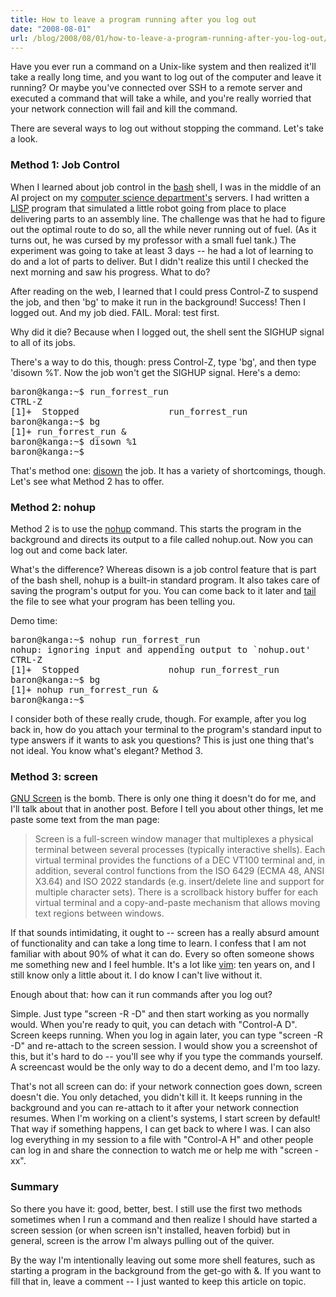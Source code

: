 ```yaml
---
title: How to leave a program running after you log out
date: "2008-08-01"
url: /blog/2008/08/01/how-to-leave-a-program-running-after-you-log-out/
---
```

Have you ever run a command on a Unix-like system and then realized it'll take a really long time, and you want to log out of the computer and leave it running? Or maybe you've connected over SSH to a remote server and executed a command that will take a while, and you're really worried that your network connection will fail and kill the command.

There are several ways to log out without stopping the command. Let's take a look.

### Method 1: Job Control

When I learned about job control in the [bash][1] shell, I was in the middle of an AI project on my [computer science department's][2] servers. I had written a [LISP][3] program that simulated a little robot going from place to place delivering parts to an assembly line. The challenge was that he had to figure out the optimal route to do so, all the while never running out of fuel. (As it turns out, he was cursed by my professor with a small fuel tank.) The experiment was going to take at least 3 days -- he had a lot of learning to do and a lot of parts to deliver. But I didn't realize this until I checked the next morning and saw his progress. What to do?

After reading on the web, I learned that I could press Control-Z to suspend the job, and then 'bg' to make it run in the background! Success! Then I logged out. And my job died. FAIL. Moral: test first.

Why did it die? Because when I logged out, the shell sent the SIGHUP signal to all of its jobs.

There's a way to do this, though: press Control-Z, type 'bg', and then type 'disown %1&#8242;. Now the job won't get the SIGHUP signal. Here's a demo:

<pre>baron@kanga:~$ run_forrest_run 
CTRL-Z
[1]+  Stopped                 run_forrest_run
baron@kanga:~$ bg
[1]+ run_forrest_run &#038;
baron@kanga:~$ disown %1
baron@kanga:~$</pre>

That's method one: [disown][4] the job. It has a variety of shortcomings, though. Let's see what Method 2 has to offer.

### Method 2: nohup

Method 2 is to use the [nohup][5] command. This starts the program in the background and directs its output to a file called nohup.out. Now you can log out and come back later.

What's the difference? Whereas disown is a job control feature that is part of the bash shell, nohup is a built-in standard program. It also takes care of saving the program's output for you. You can come back to it later and [tail][6] the file to see what your program has been telling you.

Demo time:

<pre>baron@kanga:~$ nohup run_forrest_run 
nohup: ignoring input and appending output to `nohup.out'
CTRL-Z
[1]+  Stopped                 nohup run_forrest_run
baron@kanga:~$ bg
[1]+ nohup run_forrest_run &#038;
baron@kanga:~$ 
</pre>

I consider both of these really crude, though. For example, after you log back in, how do you attach your terminal to the program's standard input to type answers if it wants to ask you questions? This is just one thing that's not ideal. You know what's elegant? Method 3.

### Method 3: screen

[GNU Screen][7] is the bomb. There is only one thing it doesn't do for me, and I'll talk about that in another post. Before I tell you about other things, let me paste some text from the man page:

> Screen is a full-screen window manager that multiplexes a physical terminal between several processes (typically interactive shells). Each virtual terminal provides the functions of a DEC VT100 terminal and, in addition, several control functions from the ISO 6429 (ECMA 48, ANSI X3.64) and ISO 2022 standards (e.g. insert/delete line and support for multiple character sets). There is a scrollback history buffer for each virtual terminal and a copy-and-paste mechanism that allows moving text regions between windows. 

If that sounds intimidating, it ought to -- screen has a really absurd amount of functionality and can take a long time to learn. I confess that I am not familiar with about 90% of what it can do. Every so often someone shows me something new and I feel humble. It's a lot like [vim][8]: ten years on, and I still know only a little about it. I do know I can't live without it.

Enough about that: how can it run commands after you log out?

Simple. Just type "screen -R -D" and then start working as you normally would. When you're ready to quit, you can detach with "Control-A D". Screen keeps running. When you log in again later, you can type "screen -R -D" and re-attach to the screen session. I would show you a screenshot of this, but it's hard to do -- you'll see why if you type the commands yourself. A screencast would be the only way to do a decent demo, and I'm too lazy.

That's not all screen can do: if your network connection goes down, screen doesn't die. You only detached, you didn't kill it. It keeps running in the background and you can re-attach to it after your network connection resumes. When I'm working on a client's systems, I start screen by default! That way if something happens, I can get back to where I was. I can also log everything in my session to a file with "Control-A H" and other people can log in and share the connection to watch me or help me with "screen -xx".

### Summary

So there you have it: good, better, best. I still use the first two methods sometimes when I run a command and then realize I should have started a screen session (or when screen isn't installed, heaven forbid) but in general, screen is the arrow I'm always pulling out of the quiver.

By the way I'm intentionally leaving out some more shell features, such as starting a program in the background from the get-go with &. If you want to fill that in, leave a comment -- I just wanted to keep this article on topic.

 [1]: http://linux.die.net/man/1/bash
 [2]: http://www.cs.virginia.edu/
 [3]: http://clisp.cons.org/
 [4]: http://linux.die.net/man/1/disown
 [5]: http://linux.die.net/man/1/nohup
 [6]: http://linux.die.net/man/1/tail
 [7]: http://linux.die.net/man/1/screen
 [8]: http://www.vim.org/
